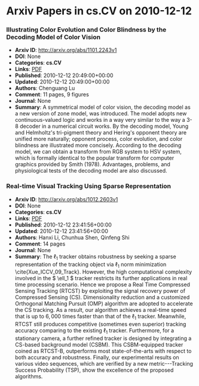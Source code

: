 # Arxiv Papers in cs.CV on 2010-12-12
### Illustrating Color Evolution and Color Blindness by the Decoding Model of Color Vision
- **Arxiv ID**: http://arxiv.org/abs/1101.2243v1
- **DOI**: None
- **Categories**: **cs.CV**
- **Links**: [PDF](http://arxiv.org/pdf/1101.2243v1)
- **Published**: 2010-12-12 20:49:00+00:00
- **Updated**: 2010-12-12 20:49:00+00:00
- **Authors**: Chenguang Lu
- **Comment**: 11 pages, 9 figures
- **Journal**: None
- **Summary**: A symmetrical model of color vision, the decoding model as a new version of zone model, was introduced. The model adopts new continuous-valued logic and works in a way very similar to the way a 3-8 decoder in a numerical circuit works. By the decoding model, Young and Helmholtz's tri-pigment theory and Hering's opponent theory are unified more naturally; opponent process, color evolution, and color blindness are illustrated more concisely. According to the decoding model, we can obtain a transform from RGB system to HSV system, which is formally identical to the popular transform for computer graphics provided by Smith (1978). Advantages, problems, and physiological tests of the decoding model are also discussed.



### Real-time Visual Tracking Using Sparse Representation
- **Arxiv ID**: http://arxiv.org/abs/1012.2603v1
- **DOI**: None
- **Categories**: **cs.CV**
- **Links**: [PDF](http://arxiv.org/pdf/1012.2603v1)
- **Published**: 2010-12-12 23:41:56+00:00
- **Updated**: 2010-12-12 23:41:56+00:00
- **Authors**: Hanxi Li, Chunhua Shen, Qinfeng Shi
- **Comment**: 14 pages
- **Journal**: None
- **Summary**: The $\ell_1$ tracker obtains robustness by seeking a sparse representation of the tracking object via $\ell_1$ norm minimization \cite{Xue_ICCV_09_Track}. However, the high computational complexity involved in the $ \ell_1 $ tracker restricts its further applications in real time processing scenario. Hence we propose a Real Time Compressed Sensing Tracking (RTCST) by exploiting the signal recovery power of Compressed Sensing (CS). Dimensionality reduction and a customized Orthogonal Matching Pursuit (OMP) algorithm are adopted to accelerate the CS tracking. As a result, our algorithm achieves a real-time speed that is up to $6,000$ times faster than that of the $\ell_1$ tracker. Meanwhile, RTCST still produces competitive (sometimes even superior) tracking accuracy comparing to the existing $\ell_1$ tracker. Furthermore, for a stationary camera, a further refined tracker is designed by integrating a CS-based background model (CSBM). This CSBM-equipped tracker coined as RTCST-B, outperforms most state-of-the-arts with respect to both accuracy and robustness. Finally, our experimental results on various video sequences, which are verified by a new metric---Tracking Success Probability (TSP), show the excellence of the proposed algorithms.



